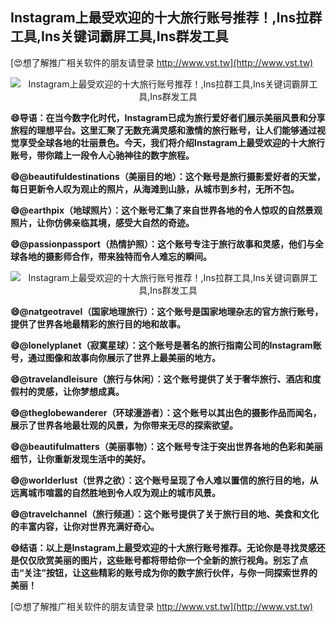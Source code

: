 ## **Instagram上最受欢迎的十大旅行账号推荐！,Ins拉群工具,Ins关键词霸屏工具,Ins群发工具**

[😍想了解推广相关软件的朋友请登录 http://www.vst.tw](http://www.vst.tw)

 <center><img src="https://vst.tw/MP4/tuiguang/png/6.png" alt="Instagram上最受欢迎的十大旅行账号推荐！,Ins拉群工具,Ins关键词霸屏工具,Ins群发工具"></center>

**😄导语：在当今数字化时代，Instagram已成为旅行爱好者们展示美丽风景和分享旅程的理想平台。这里汇聚了无数充满灵感和激情的旅行账号，让人们能够通过视觉享受全球各地的壮丽景色。今天，我们将介绍Instagram上最受欢迎的十大旅行账号，带你踏上一段令人心驰神往的数字旅程。**

**😄@beautifuldestinations（美丽目的地）：这个账号是旅行摄影爱好者的天堂，每日更新令人叹为观止的照片，从海滩到山脉，从城市到乡村，无所不包。**

**😄@earthpix（地球照片）：这个账号汇集了来自世界各地的令人惊叹的自然景观照片，让你仿佛亲临其境，感受大自然的奇迹。**

**😄@passionpassport（热情护照）：这个账号专注于旅行故事和灵感，他们与全球各地的摄影师合作，带来独特而令人难忘的瞬间。**

 <center><img src="https://vst.tw/MP4/tuiguang/png/2.png" alt="Instagram上最受欢迎的十大旅行账号推荐！,Ins拉群工具,Ins关键词霸屏工具,Ins群发工具"></center>

**😄@natgeotravel（国家地理旅行）：这个账号是国家地理杂志的官方旅行账号，提供了世界各地最精彩的旅行目的地和故事。**

**😄@lonelyplanet（寂寞星球）：这个账号是著名的旅行指南公司的Instagram账号，通过图像和故事向你展示了世界上最美丽的地方。**

**😄@travelandleisure（旅行与休闲）：这个账号提供了关于奢华旅行、酒店和度假村的灵感，让你梦想成真。**

**😄@theglobewanderer（环球漫游者）：这个账号以其出色的摄影作品而闻名，展示了世界各地最壮观的风景，为你带来无尽的探索欲望。**

**😄@beautifulmatters（美丽事物）：这个账号专注于突出世界各地的色彩和美丽细节，让你重新发现生活中的美好。**

**😄@worlderlust（世界之欲）：这个账号呈现了令人难以置信的旅行目的地，从远离城市喧嚣的自然胜地到令人叹为观止的城市风景。**

**😄@travelchannel（旅行频道）：这个账号提供了关于旅行目的地、美食和文化的丰富内容，让你对世界充满好奇心。**

**😄结语：以上是Instagram上最受欢迎的十大旅行账号推荐。无论你是寻找灵感还是仅仅欣赏美丽的图片，这些账号都将带给你一个全新的旅行视角。别忘了点击“关注”按钮，让这些精彩的账号成为你的数字旅行伙伴，与你一同探索世界的美丽！**

[😍想了解推广相关软件的朋友请登录 http://www.vst.tw](http://www.vst.tw)



